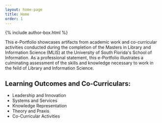 ```yaml
---
layout: home-page
title: Home
order: 1
---
```

{% include author-box.html %}

This e-Portfolio showcases artifacts from academic work and co-curricular activities conducted during the completion of the Masters in Library and Information Science (MLIS) at the University of South Florida's School of Information. As a professional statement, this e-Portfolio illustrates a culminating assessment of the skills and knowledge necessary to work in the feild of Library and Information Science.

## Learning Outcomes and Co-Curriculars:

- Leadership and Innovation
- Systems and Services
- Knowledge Representation
- Theory and Praxis
- Co-Curricular Activities

